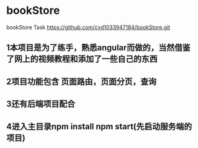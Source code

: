 # bookStore
bookStore Task
https://github.com/cyd1033947184/bookStore.git
## 1本项目是为了练手，熟悉angular而做的，当然借鉴了网上的视频教程和添加了一些自己的东西
## 2项目功能包含 页面路由，页面分页，查询
## 3还有后端项目配合
## 4进入主目录npm install   npm start(先启动服务端的项目)
